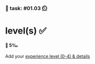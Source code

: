 ### 💪 task: #01.03 [⏲️](https://youtu.be/h1uaTOmvZbA)

# level(s) ✅

#### 🏅 5‰

Add your [experience level (0-4) & details](https://github.com/digital-sustainability/module-eoss-hs23-sandbox/issues/2)
